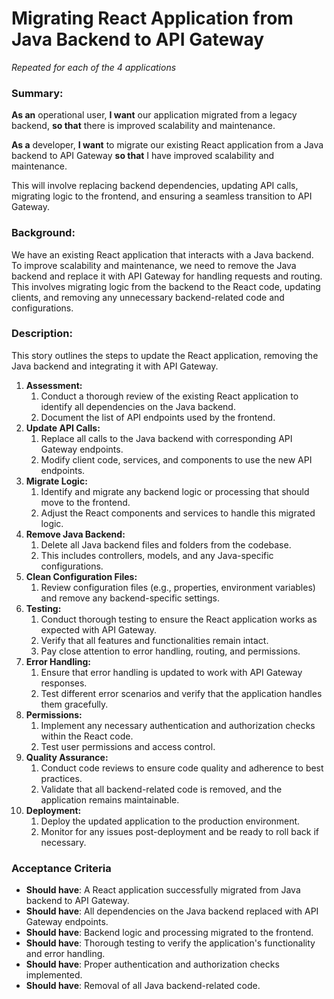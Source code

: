 
# Migrating React Application from Java Backend to API Gateway
*Repeated for each of the 4 applications*


### **Summary**:

**As an** operational user, **I want** our application migrated from a legacy backend, **so that** there is improved scalability and maintenance.

**As a** developer, **I want** to migrate our existing React application from a Java backend to API Gateway **so that** I have improved scalability and maintenance.

This will involve replacing backend dependencies, updating API calls, migrating logic to the frontend, and ensuring a seamless transition to API Gateway.

### **Background:**

We have an existing React application that interacts with a Java backend. To improve scalability and maintenance, we need to remove the Java backend and replace it with API Gateway for handling requests and routing. This involves migrating logic from the backend to the React code, updating clients, and removing any unnecessary backend-related code and configurations.

### **Description:**

This story outlines the steps to update the React application, removing the Java backend and integrating it with API Gateway.

1. **Assessment:**
    1. Conduct a thorough review of the existing React application to identify all dependencies on the Java backend.
    2. Document the list of API endpoints used by the frontend.
2. **Update API Calls:**
    1. Replace all calls to the Java backend with corresponding API Gateway endpoints.
    2. Modify client code, services, and components to use the new API endpoints.
3. **Migrate Logic:**
    1. Identify and migrate any backend logic or processing that should move to the frontend.
    2. Adjust the React components and services to handle this migrated logic.
4. **Remove Java Backend:**
    1. Delete all Java backend files and folders from the codebase.
    2. This includes controllers, models, and any Java-specific configurations.
5. **Clean Configuration Files:**
    1. Review configuration files (e.g., properties, environment variables) and remove any backend-specific settings.
6. **Testing:**
    1. Conduct thorough testing to ensure the React application works as expected with API Gateway.
    2. Verify that all features and functionalities remain intact.
    3. Pay close attention to error handling, routing, and permissions.
7. **Error Handling:**
    1. Ensure that error handling is updated to work with API Gateway responses.
    2. Test different error scenarios and verify that the application handles them gracefully.
8. **Permissions:**
    1. Implement any necessary authentication and authorization checks within the React code.
    2. Test user permissions and access control.
9. **Quality Assurance:**
    1. Conduct code reviews to ensure code quality and adherence to best practices.
    2. Validate that all backend-related code is removed, and the application remains maintainable.
10. **Deployment:**
    1. Deploy the updated application to the production environment.
    2. Monitor for any issues post-deployment and be ready to roll back if necessary.

### **Acceptance Criteria**

* **Should have**: A React application successfully migrated from Java backend to API Gateway.
* **Should have**: All dependencies on the Java backend replaced with API Gateway endpoints.
* **Should have**: Backend logic and processing migrated to the frontend.
* **Should have**: Thorough testing to verify the application's functionality and error handling.
* **Should have**: Proper authentication and authorization checks implemented.
* **Should have**: Removal of all Java backend-related code.

